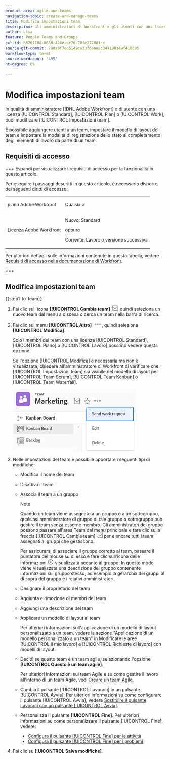 ```yaml
---
product-area: agile-and-teams
navigation-topic: create-and-manage-teams
title: Modifica impostazioni team
description: Gli amministratori di Workfront e gli utenti con una licenza Pianificazione o Lavoro possono modificare le Impostazioni team.
author: Lisa
feature: People Teams and Groups
exl-id: b6761188-8630-446e-bc70-70fe272881ce
source-git-commit: 79da9f7ed5149ca33f6eaeac347188149f410695
workflow-type: tm+mt
source-wordcount: '495'
ht-degree: 0%

---
```


# Modifica impostazioni team

In qualità di amministratore [!DNL Adobe Workfront] o di utente con una licenza [!UICONTROL Standard], [!UICONTROL Plan] o [!UICONTROL Work], puoi modificare [!UICONTROL Impostazioni team].

È possibile aggiungere utenti a un team, impostare il modello di layout del team e impostare la modalità di registrazione dello stato al completamento degli elementi di lavoro da parte di un team.

## Requisiti di accesso

+++ Espandi per visualizzare i requisiti di accesso per la funzionalità in questo articolo.

Per eseguire i passaggi descritti in questo articolo, è necessario disporre dei seguenti diritti di accesso:

<table style="table-layout:auto"> 
 <col> 
 <col> 
 <tbody> 
  <tr data-mc-conditions=""> 
   <td role="rowheader"> <p>piano Adobe Workfront</p> </td> 
   <td>Qualsiasi</td> 
  </tr> 
  <tr> 
   <td role="rowheader">Licenza Adobe Workfront</td> 
   <td>
   <p>Nuovo: Standard</p>
   <p>oppure</p>
   <p>Corrente: Lavoro o versione successiva</p></td>
  </tr> 
 </tbody> 
</table>

Per ulteriori dettagli sulle informazioni contenute in questa tabella, vedere [Requisiti di accesso nella documentazione di Workfront](/help/quicksilver/administration-and-setup/add-users/access-levels-and-object-permissions/access-level-requirements-in-documentation.md).

+++

## Modifica impostazioni team

{{step1-to-team}}

1. Fai clic sull&#39;icona **[!UICONTROL Cambia team]** ![Cambia team icona](assets/switch-team-icon.png), quindi seleziona un nuovo team dal menu a discesa o cerca un team nella barra di ricerca.

1. Fai clic sul menu **[!UICONTROL Altro]** ![](assets/more-icon.png), quindi seleziona **[!UICONTROL Modifica]**.

   Solo i membri del team con una licenza [!UICONTROL Standard], [!UICONTROL Piano] o [!UICONTROL Lavoro] possono vedere questa opzione.

   Se l&#39;opzione [!UICONTROL Modifica] è necessaria ma non è visualizzata, chiedere all&#39;amministratore di Workfront di verificare che [!UICONTROL Impostazioni team] sia visibile nel modello di layout per [!UICONTROL Team Scrum], [!UICONTROL Team Kanban] o [!UICONTROL Team Waterfall].

   ![](assets/edit-team-settings.png)

1. Nelle impostazioni del team è possibile apportare i seguenti tipi di modifiche:

   * Modifica il nome del team
   * Disattiva il team
   * Associa il team a un gruppo

     >[!NOTE]
     >
     >Quando un team viene assegnato a un gruppo o a un sottogruppo, qualsiasi amministratore di gruppo di tale gruppo o sottogruppo può gestire il team senza esserne membro. Gli amministratori del gruppo possono passare all&#39;area Team dal menu principale e fare clic sulla freccia [!UICONTROL Cambia team] ![Cambia team icona](assets/switch-team-icon.png) per elencare tutti i team assegnati ai gruppi che gestiscono.

     Per assicurarsi di associare il gruppo corretto al team, passare il puntatore del mouse su di esso e fare clic sull&#39;icona delle informazioni ![](assets/info-icon.png) visualizzata accanto al gruppo. In questo modo viene visualizzata una descrizione del gruppo contenente informazioni sul gruppo stesso, ad esempio la gerarchia dei gruppi al di sopra del gruppo e i relativi amministratori.

   * Designare il proprietario del team
   * Aggiunta e rimozione di membri del team
   * Aggiungi una descrizione del team
   * Applicare un modello di layout al team

     Per ulteriori informazioni sull&#39;applicazione di un modello di layout personalizzato a un team, vedere la sezione &quot;Applicazione di un modello personalizzato a un team&quot; in Modificare le aree [!UICONTROL Il mio lavoro] e [!UICONTROL Richieste di lavoro] con modelli di layout.

   * Decidi se questo team è un team agile, selezionando l&#39;opzione **[!UICONTROL Questo è un team agile]**.

     Per ulteriori informazioni sui team Agile e su come gestire il lavoro all&#39;interno di un team Agile, vedi [Creare un team Agile](../../agile/get-started-with-agile-in-workfront/create-an-agile-team.md).

   * Cambia il pulsante [!UICONTROL Lavoraci] in un pulsante [!UICONTROL Avvia]. Per ulteriori informazioni su come configurare il pulsante [!UICONTROL Avvia], vedere [Sostituire il pulsante Lavoraci con un pulsante [!UICONTROL Avvia]](../../people-teams-and-groups/create-and-manage-teams/work-on-it-button-to-start-button.md).
   * Personalizza il pulsante **[!UICONTROL Fine]**. Per ulteriori informazioni su come personalizzare il pulsante [!UICONTROL Fine], vedere:

      * [Configura il pulsante [!UICONTROL Fine] per le attività](../../people-teams-and-groups/create-and-manage-teams/configure-the-done-button-for-tasks.md)
      * [Configura il pulsante [!UICONTROL Fine] per i problemi](../../people-teams-and-groups/create-and-manage-teams/configure-the-done-button-for-issues.md)

1. Fai clic su **[!UICONTROL Salva modifiche]**.
